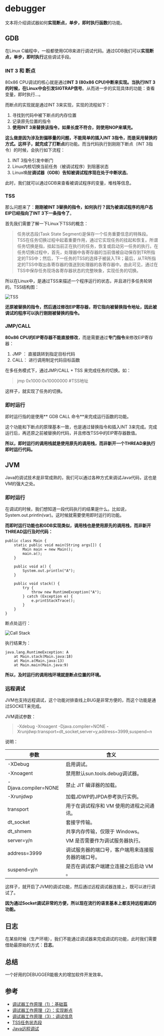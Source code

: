 # debugger

文本将介绍调试器如何**实现断点，单步，即时执行函数**的功能。

## GDB

在Linux C编程中，一般都使用GDB来进行调试代码。通过GDB我们可以**实现断点，单步，即时执行**这些调试手段。

### INT 3 和 断点

80x86 CPU调试的核心就是通过**INT 3 (80x86 CPU)**中断来实现。当执行INT 3 的时候，在Linux中会**引发SIGTRAP信号**。从而进一步的实现具体的功能：查看变量，即时执行...。

而断点的实现就是通过INT 3来实现，实现的流程如下：

1. 寻找到代码中被下断点的内存位置
2. 记录原先位置的指令
3. **使用INT 3来替换该指令，如果长度不符合，则使用NOP来填充。**

**这么做是因为涉及到偏移量的问题，不能简单的插入INT 3指令，而是采用替换的方式。**这样子，就完成了**打断点**的功能。而当代码执行到刚刚下断点（INT 3指令）的时候，会执行如下流程：

1. INT 3指令引发中断门
2. Linux内核切换当前任务（被调试程序）到阻塞状态
3. Linux唤醒**调试器（GDB）**告知被调试程序现在处于**中断状态**。

此时，我们就可以通过GDB来查看被调试程序的变量，堆栈等信息。

### TSS

那么问题来了：**刚刚被INT 3替换的指令，如何执行？因为被调试程序的用户态EIP已经指向了INT 3下一条指令了**。

首先我们需要了解一下Linux下TSS的概念：

> 任务状态段(Task State Segment)是保存一个任务重要信息的特殊段。
> TSS在任务切换过程中起着重要作用，通过它实现任务的挂起和恢复。所谓任务切换是指，挂起当前正在执行的任务，恢复或启动另一任务的执行。在任务切换过程中，首先，处理器中各寄存器的当前值被自动保存到TR所指定的TSS中；然后，下一任务的TSS的选择子被装入TR；最后，从TR所指定的TSS中取出各寄存器的值送到处理器的各寄存器中。由此可见，通过在TSS中保存任务现场各寄存器状态的完整映象，实现任务的切换。

所以在Linux中，是通过TSS来描述一个程序运行的状态，并且进行多任务轮转的。TSS结构图：

![TSS](bc80ceef-0556-4627-a1c2-bab605a23d18.jpg)

**还原被替换的指令，然后通过修改EIP寄存器，将它指向被替换指令地址，因此被调试的程序可以执行刚刚被替换的指令。**

### JMP/CALL

**80x86 CPU的EIP寄存器不能直接修改**，而是需要通过**专门指令**来修改EIP寄存器：

1. JMP ： 直接跳转到指定目标代码
2. CALL： 进行调用制定代码目标函数

在多任务模式下，通过JMP/CALL + TSS 来完成任务的切换。如：

> jmp 0x1000:0x10000000 \#TSS地址

这样子，就实现了任务的切换。

### 即时运行

即时运行指的是使用** GDB CALL 命令**来完成运行函数的功能。

这个功能和下断点的原理基本一致，也是通过替换指令和插入INT 3来完成。完成运行后，再还原之前被替换的代码，并且修改TSS中的EIP寄存器数值。

**所以，即时运行的调用栈就是使用原先的调用栈，而非新开一个THREAD来执行即时运行代码。**

## JVM

Java的调试技术是非常成熟的，我们可以通过各种方式来调试Java代码，这也是VM的强大之处。

### 即时运行

在调试的时候，我们想知道一段代码执行的结果是什么。比如说，System.out.println(var)。这时候就需要使用即时运行的功能。

**而即时运行功能也和GDB实现类似，调用栈也是使用原先的调用栈，而非新开THREAD运行及时代码：**

	public class Main {
		static public void main(String args[]) {
			Main main = new Main();
			main.a();
		}

		public void a() {
			System.out.println("A");
		}

		public void stack() {
			try {
				throw new RuntimeException("A");
			} catch (Exception e) {
				e.printStackTrace();
			}
		}
	}

断点处运行：

![Call Stack](d76a1ff9-f1bb-4a4c-9fc2-bdcc39f6bec2.jpg)

执行结果为：

	java.lang.RuntimeException: A
		at Main.stack(Main.java:18)
		at Main.a(Main.java:13)
		at Main.main(Main.java:9)

**所以，及时运行的调用栈环境就是断点位置的环境。**

### 远程调试

JVM也支持远程调试，这个功能对排查线上BUG是非常方便的，而这个功能是通过SOCKET来完成。

JVM调试参数：

> -Xdebug -Xnoagent -Djava.compiler=NONE -Xrunjdwp:transport=dt_socket,server=y,address=3999,suspend=n

说明：

| 参数                | 含义                                                   |
|---------------------|--------------------------------------------------------|
|-XDebug              |启用调试。                                              |
|-Xnoagent            |禁用默认sun.tools.debug调试器。                         |
|-Djava.compiler=NONE |禁止 JIT 编译器的加载。                                 |
|-Xrunjdwp            |加载JDWP的JPDA参考执行实例。                            |
|transport            |用于在调试程序和 VM 使用的进程之间通讯。                |
|dt_socket            |套接字传输。                                            |
|dt_shmem             |共享内存传输，仅限于 Windows。                          |
|server=y/n           |VM 是否需要作为调试服务器执行。                         |
|address=3999         |调试服务器的端口号，客户端用来连接服务器的端口号。      |
|suspend=y/n          |是否在调试客户端建立连接之后启动 VM 。                  |


这样子，就开启了JVM的调试功能，然后通过远程调试器连接上，既可以进行调试了。

**因为通过Socket调试非常的方便，所以现在流行的语言基本上都支持远程调试的功能。**

## 日志

在某些时候（生产环境），我们不能通过调试器来完成调试的功能，此时我们需要借助最原始的方式：**日志**。

## 总结

一个好用的DEBUGGER能极大的增加软件开发效率。

## 参考

* [调试器工作原理（1）：基础篇](http://blog.jobbole.com/23463/)
* [调试器工作原理（2）：实现断点](http://blog.jobbole.com/23632/)
* [调试器工作原理（3）：调试信息](http://blog.jobbole.com/24916/)
* [TSS任务状态段](http://www.cnblogs.com/guanlaiy/archive/2012/10/25/2738355.html)
* [Java远程调试](http://www.blogjava.net/yongbing/articles/221179.html)
